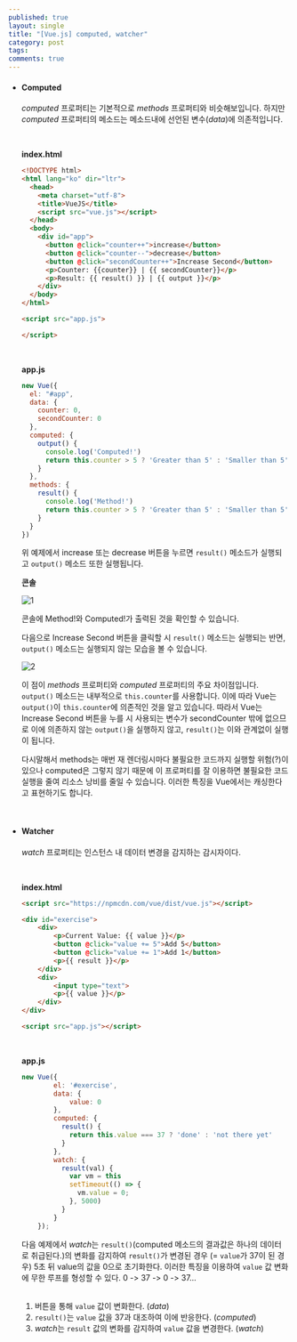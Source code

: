 ```yaml
---
published: true
layout: single
title: "[Vue.js] computed, watcher"
category: post
tags:
comments: true
---
```


- #### Computed

  *computed* 프로퍼티는 기본적으로 *methods* 프로퍼티와 비슷해보입니다. 하지만 *computed* 프로퍼티의 메소드는 메소드내에 선언된 변수(*data*)에 의존적입니다.

  <br />

  **index.html**

  ```html
  <!DOCTYPE html>
  <html lang="ko" dir="ltr">
    <head>
      <meta charset="utf-8">
      <title>VueJS</title>
      <script src="vue.js"></script>
    </head>
    <body>
      <div id="app">
        <button @click="counter++">increase</button>
        <button @click="counter--">decrease</button>
        <button @click="secondCounter++">Increase Second</button>
        <p>Counter: {{counter}} | {{ secondCounter}}</p>
        <p>Result: {{ result() }} | {{ output }}</p>
      </div>
    </body>
  </html>

  <script src="app.js">

  </script>
  ```

  <br />

  **app.js**

  ```javascript
  new Vue({
    el: "#app",
    data: {
      counter: 0,
      secondCounter: 0
    },
    computed: {
      output() {
        console.log('Computed!')
        return this.counter > 5 ? 'Greater than 5' : 'Smaller than 5'
      }
    },
    methods: {
      result() {
        console.log('Method!')
        return this.counter > 5 ? 'Greater than 5' : 'Smaller than 5'
      }
    }
  })

  ```

  위 예제에서 increase 또는 decrease 버튼을 누르면 `result()` 메소드가 실행되고 `output()` 메소드 또한 실행됩니다.



  **콘솔**

  ![1](https://user-images.githubusercontent.com/31656287/43925701-f53f72a6-9c62-11e8-90c4-cc2e4ee9de59.png)

  콘솔에 Method!와 Computed!가 출력된 것을 확인할 수 있습니다.

  다음으로 Increase Second 버튼을 클릭할 시 `result()` 메소드는 실행되는 반면, `output()` 메소드는 실행되지 않는 모습을 볼 수 있습니다.

  ![2](https://user-images.githubusercontent.com/31656287/43925850-72865630-9c63-11e8-97e6-0dd928e1077f.png)

   이 점이 *methods* 프로퍼티와 *computed* 프로퍼티의 주요 차이점입니다.  `output()` 메소드는 내부적으로 `this.counter`를 사용합니다. 이에 따라 Vue는 `output()`이 `this.counter`에 의존적인 것을 알고 있습니다. 따라서 Vue는 Increase Second 버튼을 누를 시 사용되는 변수가 secondCounter 밖에 없으므로 이에 의존하지 않는 `output()`을 실행하지 않고, `result()`는 이와 관계없이 실행이 됩니다.

   다시말해서 methods는 매번 재 렌더링시마다 불필요한 코드까지 실행할 위험(?)이 있으나 computed은 그렇지 않기 때문에 이 프로퍼티를 잘 이용하면 불필요한 코드실행을 줄여 리소스 낭비를 줄일 수 있습니다. 이러한 특징을 Vue에서는 캐싱한다고 표현하기도 합니다.

  <br />

- #### Watcher

  *watch* 프로퍼티는 인스턴스 내 데이터 변경을 감지하는 감시자이다.

  <br />

  **index.html**

  ```html
  <script src="https://npmcdn.com/vue/dist/vue.js"></script>

  <div id="exercise">
      <div>
          <p>Current Value: {{ value }}</p>
          <button @click="value += 5">Add 5</button>
          <button @click="value += 1">Add 1</button>
          <p>{{ result }}</p>
      </div>
      <div>
          <input type="text">
          <p>{{ value }}</p>
      </div>
  </div>

  <script src="app.js"></script>

  ```

  <br />

  **app.js**

  ```javascript
  new Vue({
          el: '#exercise',
          data: {
              value: 0
          },
          computed: {
            result() {
              return this.value === 37 ? 'done' : 'not there yet'
            }
          },
          watch: {
            result(val) {
              var vm = this
              setTimeout(() => {
                vm.value = 0;
              }, 5000)
            }
          }
      });

  ```



  다음 예제에서 *watch*는 `result()`(computed 메소드의 결과값은 하나의 데이터로 취급된다.)의 변화를 감지하여 `result()`가 변경된 경우 (= `value`가 37이 된 경우) 5초 뒤 value의 값을 0으로 초기화한다.  이러한 특징을 이용하여 `value` 값 변화에 무한 루프를 형성할 수 있다. 0 -> 37 -> 0 -> 37...

  <br />

  1. 버튼을 통해 `value` 값이 변화한다. (*data*)
  2. `result()`는 `value` 값을 37과 대조하여 이에 반응한다. (*computed*)
  3. *watch*는 `result` 값의 변화를 감지하여 `value` 값을 변경한다. (*watch*)
